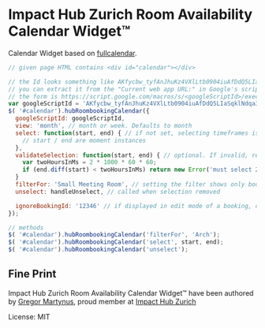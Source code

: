 Impact Hub Zurich Room Availability Calendar Widget™
====================================================

Calendar Widget based on [fullcalendar](http://arshaw.com/fullcalendar).

```js
// given page HTML contains <div id="calendar"></div>

// the Id looks something like AKfycbw_tyfAnJhuKz4VXlLtb0904iuAfDdQ5LIaSqklNdqa3u0tC3k
// you can extract it from the "Current web app URL:" in Google's script editor,
// the form is https://script.google.com/macros/s/<googleScriptId>/exec
var googleScriptId = 'AKfycbw_tyfAnJhuKz4VXlLtb0904iuAfDdQ5LIaSqklNdqa3u0tC3k';
$( '#calendar').hubRoombookingCalendar({
  googleScriptId: googleScriptId,
  view: 'month', // month or week. Defaults to month
  select: function(start, end) { // if not set, selecting timeframes is disabled
    // start / end are moment instances
  },
  validateSelection: function(start, end) { // optional. If invalid, return new Error
    var twoHoursInMs = 2 * 1000 * 60 * 60;
    if (end.diff(start) < twoHoursInMs) return new Error('must select 2+ hours');
  }
  filterFor: 'Small Meeting Room', // setting the filter shows only bookings that would conflict with the passed room name,
  unselect: handleUnselect, // called when selection removed

  ignoreBookingId: '12346' // if displayed in edit mode of a booking, don't show it
});

// methods
$( '#calendar').hubRoombookingCalendar('filterFor', 'Arch');
$( '#calendar').hubRoombookingCalendar('select', start, end);
$( '#calendar').hubRoombookingCalendar('unselect');
```

Fine Print
----------

Impact Hub Zurich Room Availability Calendar Widget™ have been authored by [Gregor Martynus](https://github.com/gr2m),
proud member at [Impact Hub Zurich](http://zurich.impacthub.net/)

License: MIT
